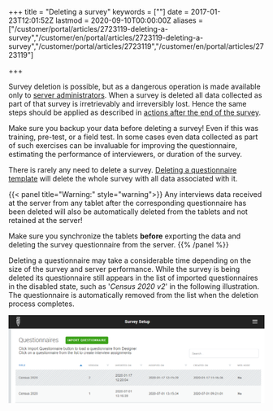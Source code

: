 +++
title = "Deleting a survey"
keywords = [""]
date = 2017-01-23T12:01:52Z
lastmod = 2020-09-10T00:00:00Z
aliases = ["/customer/portal/articles/2723119-deleting-a-survey","/customer/en/portal/articles/2723119-deleting-a-survey","/customer/portal/articles/2723119","/customer/en/portal/articles/2723119"]

+++

Survey deletion is possible, but as a dangerous operation is made
available only to [server administrators](https://support.mysurvey.solutions/headquarters/accounts/survey-solutions-server-administrator/). When a survey is deleted all
data collected as part of that survey is irretrievably and irreversibly
lost. Hence the same steps should be applied as described in [actions
after the end of the
survey](/faq/actions-after-the-end-of-the-survey).  

Make sure you backup your data before deleting a survey! Even if this
was training, pre-test, or a field test. In some cases even data
collected as part of such exercises can be invaluable for improving the
questionnaire, estimating the performance of interviewers, or duration
of the survey.  

There is rarely any need to delete a survey. [Deleting a questionnaire
template](/headquarters/survey-setup-tab-import-copy-and-delete-questionnaire-templates-and-create-assignments)
will delete the whole survey with all data associated with it.

{{< panel title="Warning:" style="warning">}}
Any interviews data received at the server from any tablet after the
corresponding questionnaire has been deleted will also be
automatically deleted from the tablets and not retained at the server!

Make sure you synchronize the tablets **before** exporting the data and
deleting the survey questionnaire from the server.
{{% /panel %}}

Deleting a questionnaire may take a considerable time depending on the
size of the survey and server performance. While the survey is being
deleted its questionnaire still appears in the list of imported
questionnaires in the disabled state, such as '*Census 2020 v2*' in the
following illustration. The questionnaire is automatically removed from
the list when the deletion process completes.

<CENTER><IMG src="images/deleting_a_survey_questionnaire.png"></CENTER>
